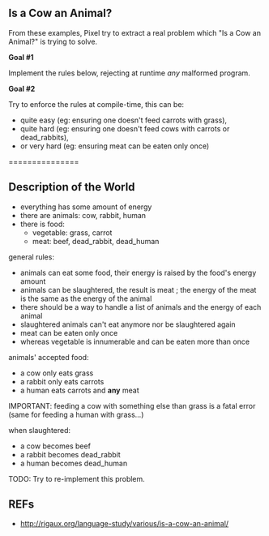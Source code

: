 ## Is a Cow an Animal?

From these examples, Pixel try to extract a real problem which "Is a Cow an Animal?" is trying to solve.

**Goal #1**

Implement the rules below, rejecting at runtime *any* malformed program.

**Goal #2**

Try to enforce the rules at compile-time,
this can be:

- quite easy (eg: ensuring one doesn't feed carrots with grass),
- quite hard (eg: ensuring one doesn't feed cows with carrots or dead_rabbits),
- or very hard (eg: ensuring meat can be eaten only once)

===============

## Description of the World
- everything has some amount of energy
- there are animals: cow, rabbit, human
- there is food:
  - vegetable: grass, carrot
  - meat: beef, dead_rabbit, dead_human

general rules:

- animals can eat some food, their energy is raised by the food's energy amount
- animals can be slaughtered, the result is meat ; the energy of the meat is the same as the energy of the animal
- there should be a way to handle a list of animals and the energy of each animal
- slaughtered animals can't eat anymore nor be slaughtered again
- meat can be eaten only once
- whereas vegetable is innumerable and can be eaten more than once

animals' accepted food:

- a cow only eats grass
- a rabbit only eats carrots
- a human eats carrots and **any** meat

IMPORTANT: feeding a cow with something else than grass is a fatal error (same for feeding a human with grass...)

when slaughtered:

- a cow becomes beef
- a rabbit becomes dead_rabbit
- a human becomes dead_human


TODO: Try to re-implement this problem.

## REFs

- <http://rigaux.org/language-study/various/is-a-cow-an-animal/>
